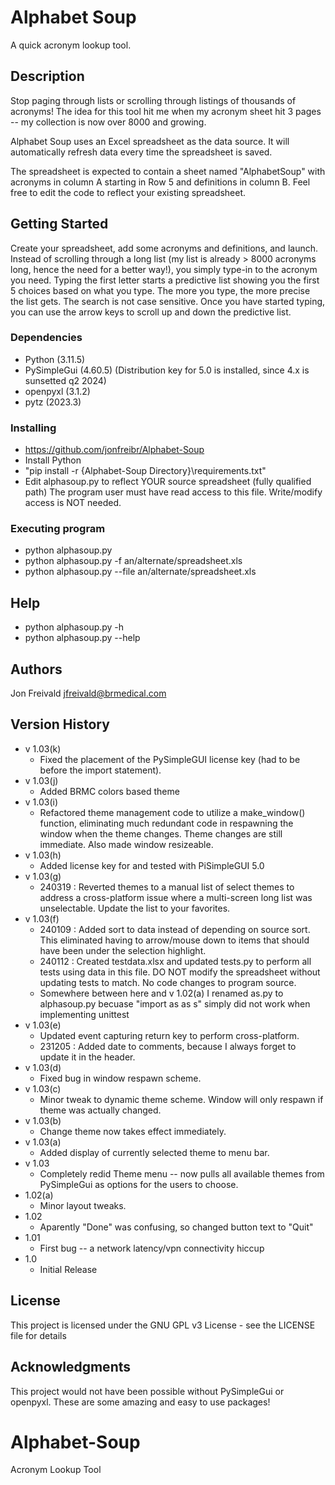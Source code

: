 # Alphabet Soup

A quick acronym lookup tool.

## Description

Stop paging through lists or scrolling through listings of thousands of acronyms!
The idea for this tool hit me when my acronym sheet hit 3 pages -- my collection
is now over 8000 and growing.

Alphabet Soup uses an Excel spreadsheet as the data source. It will automatically
refresh data every time the spreadsheet is saved.

The spreadsheet is expected to contain a sheet named "AlphabetSoup" with acronyms 
in column A starting in Row 5 and definitions in column B. Feel free to edit the
code to reflect your existing spreadsheet.

## Getting Started

Create your spreadsheet, add some acronyms and definitions, and launch. Instead of
scrolling through a long list (my list is already > 8000 acronyms long, hence the need
for a better way!), you simply type-in to the acronym you need. Typing the first letter
starts a predictive list showing you the first 5 choices based on what you type. The
more you type, the more precise the list gets. The search is not case sensitive. Once 
you have started typing, you can use the arrow keys to scroll up and down the
predictive list.

### Dependencies

* Python (3.11.5)
* PySimpleGui (4.60.5) (Distribution key for 5.0 is installed, since 4.x is sunsetted q2 2024)
* openpyxl (3.1.2)
* pytz (2023.3)

### Installing

* https://github.com/jonfreibr/Alphabet-Soup
* Install Python
* "pip install -r {Alphabet-Soup Directory}\requirements.txt"
* Edit alphasoup.py to reflect YOUR source spreadsheet (fully qualified path)
    The program user must have read access to this file. Write/modify
    access is NOT needed.

### Executing program

* python alphasoup.py
* python alphasoup.py -f an/alternate/spreadsheet.xls
* python alphasoup.py --file an/alternate/spreadsheet.xls

## Help

* python alphasoup.py -h
* python alphasoup.py --help

## Authors

Jon Freivald
jfreivald@brmedical.com

## Version History

* v 1.03(k)
    * Fixed the placement of the PySimpleGUI license key (had to be before the import statement).
* v 1.03(j)
    * Added BRMC colors based theme
* v 1.03(i)
    * Refactored theme management code to utilize a make_window() function, eliminating much redundant code in respawning
    the window when the theme changes. Theme changes are still immediate. Also made window resizeable.
* v 1.03(h)
    * Added license key for and tested with PiSimpleGUI 5.0
* v 1.03(g)
    * 240319    : Reverted themes to a manual list of select themes to address a cross-platform issue
    where a multi-screen long list was unselectable. Update the list to your favorites.
* v 1.03(f)
    * 240109    : Added sort to data instead of depending on source sort. This eliminated having to arrow/mouse down to items that should have been under the selection highlight.
    * 240112    : Created testdata.xlsx and updated tests.py to perform all tests using data in this file. DO NOT modify the spreadsheet without updating tests to match. No code changes to program source.
    * Somewhere between here and v 1.02(a) I renamed as.py to alphasoup.py becuase "import as as s" simply did not work when implementing unittest
* v 1.03(e)
    * Updated event capturing return key to perform cross-platform.
    * 231205	: Added date to comments, because I always forget to update it in the header.
* v 1.03(d)
    * Fixed bug in window respawn scheme.
* v 1.03(c)
    * Minor tweak to dynamic theme scheme. Window will only respawn if theme was actually changed.
* v 1.03(b)
    * Change theme now takes effect immediately.
* v 1.03(a)
    * Added display of currently selected theme to menu bar.
* v 1.03
    * Completely redid Theme menu -- now pulls all available themes from PySimpleGui as options for the users to choose.
* 1.02(a)
    * Minor layout tweaks.
* 1.02
    * Aparently "Done" was confusing, so changed button text to "Quit"
* 1.01
    * First bug -- a network latency/vpn connectivity hiccup
* 1.0
    * Initial Release

## License

This project is licensed under the GNU GPL v3 License - see the LICENSE file for details

## Acknowledgments

This project would not have been possible without PySimpleGui or openpyxl. These are some
amazing and easy to use packages!

# Alphabet-Soup
 Acronym Lookup Tool
